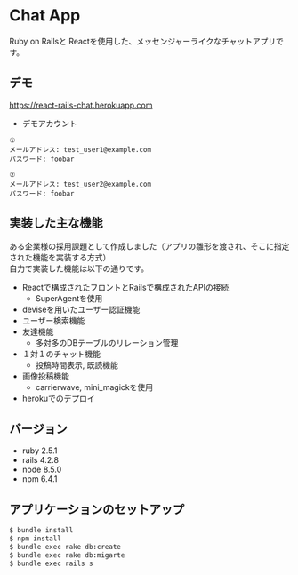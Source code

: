# Chat App
Ruby on Railsと Reactを使用した、メッセンジャーライクなチャットアプリです。

## デモ

https://react-rails-chat.herokuapp.com

* デモアカウント

```
①
メールアドレス: test_user1@example.com
パスワード: foobar

②
メールアドレス: test_user2@example.com
パスワード: foobar
```

## 実装した主な機能
ある企業様の採用課題として作成しました（アプリの雛形を渡され、そこに指定された機能を実装する方式）  
自力で実装した機能は以下の通りです。

* Reactで構成されたフロントとRailsで構成されたAPIの接続
  * SuperAgentを使用
* deviseを用いたユーザー認証機能
* ユーザー検索機能
* 友達機能
  * 多対多のDBテーブルのリレーション管理
* １対１のチャット機能
  * 投稿時間表示, 既読機能
* 画像投稿機能
  * carrierwave, mini_magickを使用
* herokuでのデプロイ

## バージョン
* ruby 2.5.1
* rails 4.2.8
* node 8.5.0
* npm 6.4.1

## アプリケーションのセットアップ
```sh
$ bundle install
$ npm install
$ bundle exec rake db:create
$ bundle exec rake db:migarte
$ bundle exec rails s
```
